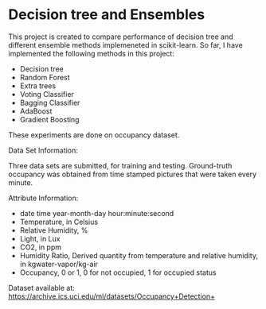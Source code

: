 # Decision tree and Ensembles

This project is created to compare performance of decision tree and different ensemble methods implemeneted in scikit-learn. So far, I have implemented the following methods in this project:
- Decision tree
- Random Forest
- Extra trees
- Voting Classifier
- Bagging Classifier
- AdaBoost
- Gradient Boosting

These experiments are done on occupancy dataset. 

Data Set Information:

Three data sets are submitted, for training and testing. Ground-truth occupancy was obtained from time stamped pictures that were taken every minute.

Attribute Information:

- date time year-month-day hour:minute:second
- Temperature, in Celsius
- Relative Humidity, %
- Light, in Lux
- CO2, in ppm
- Humidity Ratio, Derived quantity from temperature and relative humidity, in kgwater-vapor/kg-air
- Occupancy, 0 or 1, 0 for not occupied, 1 for occupied status

Dataset available at: https://archive.ics.uci.edu/ml/datasets/Occupancy+Detection+
